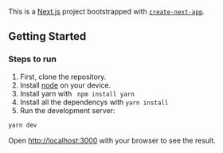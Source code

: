 This is a [Next.js](https://nextjs.org/) project bootstrapped with [`create-next-app`](https://github.com/vercel/next.js/tree/canary/packages/create-next-app).

## Getting Started
### Steps to run 
1) First, clone the repository.
2) Install [node](https://nodejs.org/en/) on your device.
3) Install yarn with ``` npm install yarn```
4) Install all the dependencys with ```yarn install```
6) Run the development server:

```bash
yarn dev
```

Open [http://localhost:3000](http://localhost:3000) with your browser to see the result.
